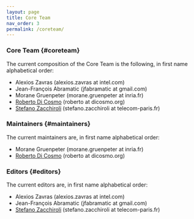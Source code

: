 ```yaml
---
layout: page
title: Core Team
nav_order: 3
permalink: /coreteam/
---
```


### Core Team {#coreteam}

The current composition of the Core Team is the following, in first name alphabetical order:

* Alexios Zavras (alexios.zavras at intel.com)
* Jean-François Abramatic (jfabramatic at gmail.com)
* Morane Gruenpeter (morane.gruenpeter at inria.fr)
* [Roberto Di Cosmo](https://dicosmo.org/) (roberto at dicosmo.org)
* [Stefano Zacchiroli](https://upsilon.cc/~zack/) (stefano.zacchiroli at telecom-paris.fr)

### Maintainers {#maintainers}

The current maintainers are, in first name alphabetical order:

* Morane Gruenpeter (morane.gruenpeter at inria.fr)
* [Roberto Di Cosmo](https://dicosmo.org/) (roberto at dicosmo.org)

### Editors {#editors}

The current editors are, in first name alphabetical order:

* Alexios Zavras (alexios.zavras at intel.com)
* Jean-François Abramatic (jfabramatic at gmail.com)
* [Stefano Zacchiroli](https://upsilon.cc/~zack/) (stefano.zacchiroli at telecom-paris.fr)
